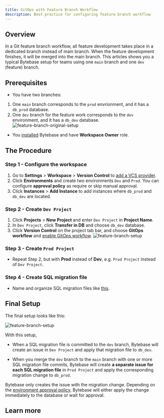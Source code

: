 ```yaml
---
title: GitOps with Feature Branch Workflow
description: Best practice for configuring feature branch workflow
---
```


## Overview

In a Git feature branch workflow, all feature development takes place in a dedicated branch instead of main branch. When the feature development finishes, it will be merged into the main branch. This articles shows you a typical Bytebase setup for teams using one `main` branch and one `dev` (feature) branch.

## Prerequisites

- You have two branches:

1. One `main` branch corresponds to the `prod` envrionment, and it has a `db_prod` database.
2. One `dev` branch for the feature work corresponds to the `dev` environment, and it has a `db_dev` database.
   ![feature-branch-original-setup](/docs/how-to/workflow/gitops-feature-branch/original-setup.webp)

- You [installed](/docs/get-started/install/overview) Bytebase and have **Workspace Owner** role.

## The Procedure

### Step 1 - Configure the workspace

1. Go to **Settings** > **Workspace** > **Version Control** to [add a VCS provider](/docs/vcs-integration/add-git-provider).
2. Click **Environments** and create two environments `Dev` and `Prod`. You can configure **approval policy** as require or skip manual approval.
3. Click **Instances** > **Add Instance** to add instances where `db_prod` and `db_dev` are located.

### Step 2 - Create `Dev Project`

1. Click **Projects** > **New Project** and enter `Dev Project` in **Project Name**.
2. In `Dev Project`, click **Transfer in DB** and choose `db_dev` database.
3. Click **Version Control** on the project tab bar, and choose **GitOps workflow** and [enable GitOps workflow](/docs/vcs-integration/enable-version-control-workflow).
   ![feature-branch-setup](/docs/how-to/workflow/gitops-feature-branch/branch-setting.webp)

### Step 3 - Create `Prod Project`

- Repeat Step 2, but with **Prod** instead of **Dev**, e.g. `Prod Project` instead of `Dev Project`.

### Step 4 - Create SQL migration file

- Name and organize SQL migration files like [this](/docs/vcs-integration/name-and-organize-schema-files).

## Final Setup

The final setup looks like this:

![feature-branch-setup](/docs/how-to/workflow/gitops-feature-branch/final-setup.webp)

With this setup,

- When a SQL migration file is committed to the `dev` branch, Bytebase will create an issue in `Dev Project` and apply that migration file to `db_dev`.

- When you merge the `dev` branch to the `main` branch with one or more SQL migration file commits, Bytebase will create **a separate issue for each SQL migration file** in `Prod Project` and apply the corresponding migration change to `db_prod`.

<hint-block type="info">

Bytebase only creates the issue with the migration change. Depending on the [environment approval policy](/docs/get-started/configure-workspace/set-up-environments), Bytebase will either apply the change immediately to the database or wait for approval.

</hint-block>

## Learn more

<doc-link-block url="/docs/vcs-integration/overview" title="VCS Integration Setup"></doc-link-block>
